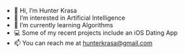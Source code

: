 - 👋 Hi, I’m Hunter Krasa
- 👀 I’m interested in Artificial Intelligence 
- 🌱 I’m currently learning Algorithms
- 💻 Some of my recent projects include an iOS Dating App  
- 📫 You can reach me at hunterkrasa@gmail.com


